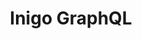 ---
title: 'Inigo GraphQL'
name: 'Inigo GraphQL'

content_type: plugin

publisher: inigo
description: "Integrate Kong API Gateway with Inigo GraphQL Observability and Security"


products:
    - gateway

works_on:
    - on-prem
    - konnect

max_version:
    gateway: '3.5'

# on_prem:
#   - hybrid
#   - db-less
#   - traditional
# konnect_deployments:
#   - hybrid
#   - cloud-gateways
#   - serverless

third_party: true

source_code_url: https://github.com/inigolabs/inigo-kong
support_url: https://docs.inigo.io/support

icon: inigo.png

search_aliases:
  - inigo
  - graphql
---